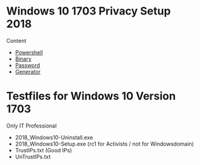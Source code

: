 # Windows 10 1703 Privacy Setup 2018
Content
* [Powershell](https://github.com/hinzigers/Debloat-Windows-10)
* [Binary](https://www.magentacloud.de/share/kvl-2.13jb#$/)
* [Password](http://matrixhacker.de/20171231_Komplexe-Passwoerter_KeePass2.pdf)
* [Generator](http://matrixhacker.de/pw-gen.zip)

# Testfiles for Windows 10 Version 1703
Only IT Professional
* 2018_Windows10-Uninstall.exe
* 2018_Windows10-Setup.exe (rc1 for Activists / not for Windowsdomain)
* TrustIPs.txt (Good IPs)
* UnTrustIPs.txt
